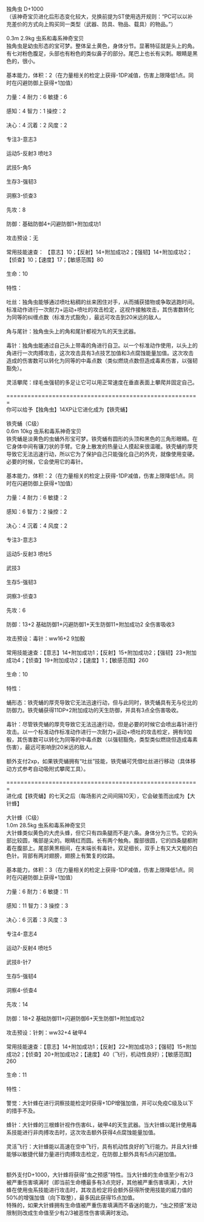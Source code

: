<title>独角虫</title>
<meta name="GENERATOR" content="WinCHM">
<meta http-equiv="Content-Type" content="text/html; charset=gb2312">
<br>独角虫 D+1000 
<br>（该神奇宝贝进化后形态变化较大，兑换前提为ST使用选开规则：“PC可以以补充差价的方式向上购买同一类型（武器、防具、物品、载具）的物品。”） 
<br>
<br>0.3m 2.9kg 虫系和毒系神奇宝贝 
<br>独角虫是幼虫形态的宝可梦。整体呈土黄色，身体分节。显著特征就是头上的角。有七对粉色腹足，头部也有粉色的类似鼻子的部分。尾巴上也长有尖刺。眼睛是黑色的，很小。
<br>
<br>基本能力，体积：2（在力量相关的检定上获得-1DP减值，伤害上限降低1点。同时在闪避防御上获得+1加值） 
<br>
<br>力量：4 耐力：6 敏捷：6 
<br>
<br>感知：4 智力：1 操控：2 
<br>
<br>决心：4 沉着：2 风度：2 
<br>
<br>专注3-意志3 
<br>
<br>运动5-反射3 喷吐3
<br>
<br>武技5-角5
<br>
<br>生存3-强韧3 
<br>
<br>洞察3-侦查3 
<br>
<br>先攻：8 
<br>
<br>防御：基础防御4+闪避防御1+附加成功1 
<br>
<br>攻击预设：无 
<br>
<br>常用技能速查： 【意志】10；【反射】14+附加成功2；【强韧】14+附加成功2；【侦查】10；【速度】17；【敏感范围】80 
<br>
<br>生命：10 
<br>
<br>特性： 
<br>
<br>吐丝：独角虫能够通过喷吐粘稠的丝来困住对手，从而捕获猎物或争取逃跑时间。标准动作进行一次耐力+运动+喷吐的攻击检定，这视作接触攻击，其伤害数转化为同等的纠缠点数（标准方式豁免），最远可攻击到20米远的敌人。 
<br>
<br>角与尾针：独角虫头上的角和尾针都视为1L的天生武器。
<br>
<br>毒针：独角虫能通过自己头上带毒的角进行自卫。以一个标准动作使用，以头上的角进行一次肉搏攻击，这次攻击具有3点技艺加值和3点腐蚀能量加值。这次攻击造成的伤害数可以转化为同等的中毒点数（类似燃烧点数但造成毒素伤害，以强韧豁免）。 
<br>
<br>灵活攀爬：绿毛虫强韧的多足让它可以用正常速度在垂直表面上攀爬并固定自己。
<br> 
<br>======================================================= 
<br>你可以给予【独角虫】14XP让它进化成为【铁壳蛹】 
<br>
<br>铁壳蛹（C级）
<br>0.6m 10kg 虫系和毒系神奇宝贝
<br>铁壳蛹是淡黄色的虫蛹外形宝可梦。铁壳蛹有圆形的头顶和黑色的三角形眼睛。在它身体中间有镰刀状的手臂。它身上散发的热量让人摸起来很温暖。铁壳蛹的厚壳导致它无法迅速行动，所以它为了保护自己只能强化自己的外壳，就像使用变硬。必要的时候，它会使用它的毒针。
<br>
<br>基本能力，体积：2（在力量相关的检定上获得-1DP减值，伤害上限降低1点。同时在闪避防御上获得+1加值） 
<br>
<br>力量：4 耐力：6 敏捷：2 
<br>
<br>感知：6 智力：2 操控：2 
<br>
<br>决心：4 沉着：4 风度：2 
<br>
<br>专注3-意志3 
<br>
<br>运动5-反射3 喷吐5
<br>
<br>武技3
<br>
<br>生存5-强韧3 
<br>
<br>洞察3-侦查3 
<br>
<br>先攻：6
<br>
<br>防御：13+2 基础防御1+闪避防御1+天生防御11+附加成功2 全伤害吸收3
<br>
<br>攻击预设：毒针：ww16+2 9加骰 
<br>
<br>常用技能速查：【意志】14+附加成功1；【反射】15+附加成功2；【强韧】23+附加成功4；【侦查】19+附加成功2；【速度】1；【敏感范围】260 
<br>
<br>生命：10 
<br>
<br>特性： 
<br>
<br>蛹形态：铁壳蛹的厚壳导致它无法迅速行动，但与此同时，铁壳蛹具有无与伦比的防御力。铁壳蛹获得11DP+2附加成功的天生防御，并具有3点全伤害吸收。
<br>
<br>毒针：尽管铁壳蛹的厚壳导致它无法迅速行动，但是必要的时候它会喷出毒针进行攻击。以一个标准动作标准动作进行一次耐力+运动+喷吐的攻击检定，拥有9加骰，其伤害数可以转化为同等的中毒点数（以强韧豁免，类型类似燃烧但造成毒素伤害），最远可影响到20米远的敌人。 
<br>
<br>额外支付2xp，如果铁壳蛹拥有“吐丝”技能，铁壳蛹可凭借吐丝进行移动（具体移动方式参考自动吸附式攀爬工具）。
<br>
<br>======================================================= 
<br>进化成【铁壳蛹】的七天之后（每场影片之间间隔10天），它会破茧而出成为【大针蜂】 
<br>
<br>大针蜂（C级） 
<br>1.0m  28.5kg 虫系和毒系神奇宝贝
<br>大针蜂类似黄色的大虎头蜂，但它只有四条腿而不是六条。身体分为三节。它的头部比较圆，嘴部是尖的。眼睛红而圆。长有两个触角。腹部很圆，它的四条腿都附着在腹部上。尾部黄黑相间，在末端长有毒针。双足细长，双手上有又大又粗的白色针。背部有两对翅膀，翅膀上有繁复的纹路。
<br>
<br>基本能力，体积：3（在力量相关的检定上获得-1DP减值，伤害上限降低1点。同时在闪避防御上获得+1加值） 
<br>
<br>力量：6 耐力：6 敏捷：11 
<br>
<br>感知：11 智力：3 操控：3 
<br>
<br>决心：6 沉着：3 风度：3 
<br>
<br>专注4-意志4 
<br>
<br>运动7-反射4 喷吐5
<br>
<br>武技8-针7
<br>
<br>生存5-强韧4 
<br>
<br>洞察4-侦查4 
<br>
<br>先攻：14
<br>
<br>防御：18+2 基础防御11+闪避防御6+天生防御1+附加成功2
<br>
<br>攻击预设：针刺：ww32+4 破甲4
<br>
<br>常用技能速查：【意志】14+附加成功1；【反射】22+附加成功3；【强韧】15+附加成功2；【侦查】20+附加成功2；【速度】40（飞行，机动性良好）；【敏感范围】260 
<br>
<br>生命：11 
<br>
<br>特性： 
<br>
<br>警觉：大针蜂在进行洞察技能检定时获得+1DP增强加值，并可以免疫C级及以下的措手不及。 
<br>
<br>蜂针：大针蜂的三根蜂针视作伤害6L，破甲4的天生武器。当大针蜂以尾针使用毒系技能进行非肉搏攻击时，这次攻击额外获得4点腐蚀能量加值。
<br>
<br>灵活飞行：大针蜂能以高速在空中飞行，具有机动性良好的飞行能力。并且大针蜂能够以敏捷代替力量进行肉搏攻击检定，在防御上额外具有5点闪避加值。
<br>
<br>
<br>额外支付D+1000，大针蜂将获得“虫之预感”特性。当大针蜂的生命值至少有2/3被严重伤害填满时（即当前生命槽最多有3点完好，其他被严重伤害填满），大针蜂在使用虫系技能进行攻击时，其攻击检定将会额外获得所使用技能的威力值的50%的增强加值（向下取整），最多因此获得15点加值。
<br>特殊的，如果大针蜂拥有生命值被严重伤害填满而不昏迷的能力，“虫之预感”发动限制则改成生命值至少有2/3被恶性伤害填满时发动。
